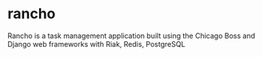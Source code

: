 rancho
======

Rancho is a task management application built using the Chicago Boss and Django web frameworks with Riak, Redis, PostgreSQL